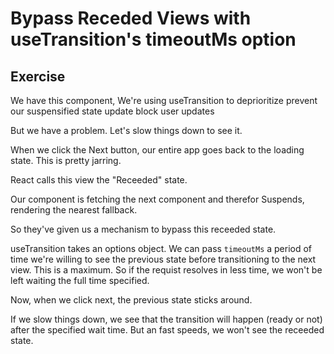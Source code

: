 # Bypass Receded Views with useTransition's timeoutMs option

## Exercise

We have this component,
We're using useTransition to deprioritize prevent our suspensified state update block user updates

But we have a problem.
Let's slow things down to see it.

When we click the Next button, our entire app goes back to the loading state.
This is pretty jarring.

React calls this view the "Receeded" state.

Our component is fetching the next component and therefor Suspends,
rendering the nearest fallback.

So they've given us a mechanism to bypass this receeded state.

useTransition takes an options object.
We can pass `timeoutMs` a period of time we're willing to see the previous state before transitioning to the next view.
This is a maximum.
So if the requist resolves in less time, we won't be left waiting the full time specified.

Now, when we click next, the previous state sticks around.

If we slow things down, we see that the transition will happen (ready or not) after the specified wait time.
But an fast speeds, we won't see the receeded state.
